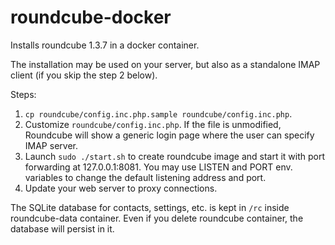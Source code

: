 roundcube-docker
================

Installs roundcube 1.3.7 in a docker container.

The installation may be used on your server, but also as a standalone
IMAP client (if you skip the step 2 below).

Steps:

  1. `cp roundcube/config.inc.php.sample roundcube/config.inc.php`.
  2. Customize `roundcube/config.inc.php`. If the file is unmodified,
Roundcube will show a generic login page where the user can
specify IMAP server.
  3. Launch `sudo ./start.sh` to create roundcube image and start
it with port forwarding at 127.0.0.1:8081. You may use LISTEN and PORT env.
variables to change the default listening address and port.
  4. Update your web server to proxy connections.

The SQLite database for contacts, settings, etc. is kept
in `/rc` inside roundcube-data container. Even if you delete
roundcube container, the database will persist in it.
